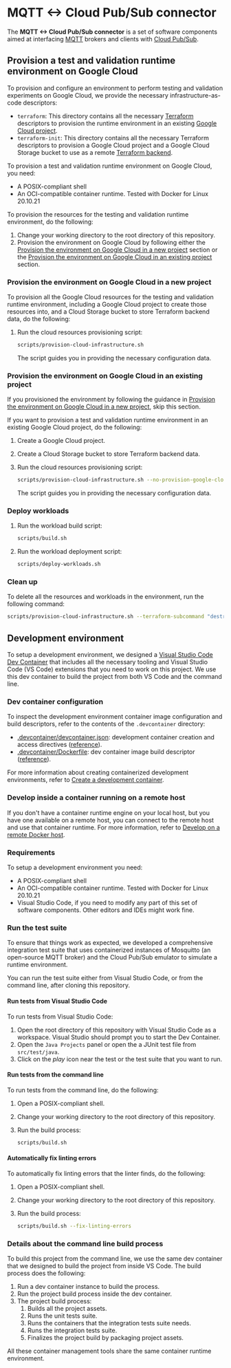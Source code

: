 # MQTT <-> Cloud Pub/Sub connector

The **MQTT <-> Cloud Pub/Sub connector** is a set of software components aimed
at interfacing [MQTT](https://mqtt.org/) brokers and clients with
[Cloud Pub/Sub](https://cloud.google.com/pubsub).

## Provision a test and validation runtime environment on Google Cloud

To provision and configure an environment to perform testing and validation experiments
on Google Cloud, we provide the necessary infrastructure-as-code descriptors:

- `terraform`: This directory contains all the necessary [Terraform](https://www.terraform.io/)
    descriptors to provision the runtime environment in an existing
    [Google Cloud project](https://cloud.google.com/resource-manager/docs/cloud-platform-resource-hierarchy#projects).
- `terraform-init`: This directory contains all the necessary Terraform descriptors
    to provision a Google Cloud project and a Google Cloud Storage bucket to use as a
    remote [Terraform backend](https://developer.hashicorp.com/terraform/language/settings/backends/configuration).

To provision a test and validation runtime environment on Google Cloud, you need:

- A POSIX-compliant shell
- An OCI-compatible container runtime. Tested with Docker for Linux 20.10.21

To provision the resources for the testing and validation runtime environment, do the following:

1. Change your working directory to the root directory of this repository.
1. Provision the environment on Google Cloud by following either the [Provision the environment on Google Cloud in a new project](#provision-the-environment-on-google-cloud-in-a-new-project)
    section or the [Provision the environment on Google Cloud in an existing project](#provision-the-environment-on-google-cloud-in-an-existing-project) section.

### Provision the environment on Google Cloud in a new project

To provision all the Google Cloud resources for the testing and validation runtime environment, including a Google Cloud
project to create those resources into, and a Cloud Storage bucket to store Terraform backend data, do the following:

1. Run the cloud resources provisioning script:

    ```sh
    scripts/provision-cloud-infrastructure.sh
    ```

    The script guides you in providing the necessary configuration data.

### Provision the environment on Google Cloud in an existing project

If you provisioned the environment by following the guidance in [Provision the environment on Google Cloud in a new project](#provision-the-environment-on-google-cloud-in-a-new-project),
skip this section.

If you want to provision a test and validation runtime environment in an existing Google Cloud project, do the following:

1. Create a Google Cloud project.
1. Create a Cloud Storage bucket to store Terraform backend data.
1. Run the cloud resources provisioning script:

    ```sh
    scripts/provision-cloud-infrastructure.sh --no-provision-google-cloud-project
    ```

    The script guides you in providing the necessary configuration data.

### Deploy workloads

1. Run the workload build script:

    ```sh
    scripts/build.sh
    ```

1. Run the workload deployment script:

    ```sh
    scripts/deploy-workloads.sh
    ```

### Clean up

To delete all the resources and workloads in the environment, run the following command:

```sh
scripts/provision-cloud-infrastructure.sh --terraform-subcommand "destroy"
```

## Development environment

To setup a development environment, we designed a [Visual Studio Code Dev Container](https://code.visualstudio.com/docs/devcontainers/containers)
that includes all the necessary tooling and Visual Studio Code (VS Code) extensions that you
need to work on this project. We use this dev container to build the project from
both VS Code and the command line.

### Dev container configuration

To inspect the development environment container image configuration and build descriptors,
refer to the contents of the `.devcontainer` directory:

- [.devcontainer/devcontainer.json](.devcontainer/devcontainer.json): development container creation and access directives ([reference](https://code.visualstudio.com/docs/remote/devcontainerjson-reference)).
- [.devcontainer/Dockerfile](.devcontainer/Dockerfile): dev container image build descriptor ([reference](https://docs.docker.com/engine/reference/builder/)).

For more information about creating containerized development environments,
refer to [Create a development container](https://code.visualstudio.com/docs/remote/create-dev-container).

### Develop inside a container running on a remote host

If you don't have a container runtime engine on your local host, but you have one available on
a remote host, you can connect to the remote host and use that container runtime.
For more information, refer to
[Develop on a remote Docker host](https://code.visualstudio.com/remote/advancedcontainers/develop-remote-host).

### Requirements

To setup a development environment you need:

- A POSIX-compliant shell
- An OCI-compatible container runtime. Tested with Docker for Linux 20.10.21
- Visual Studio Code, if you need to modify any part of this set of software components. Other editors and IDEs might work fine.

### Run the test suite

To ensure that things work as expected, we developed a comprehensive integration test suite that uses
containerized instances of Mosquitto (an open-source MQTT broker) and the Cloud Pub/Sub emulator to
simulate a runtime environment.

You can run the test suite either from Visual Studio Code, or from the command line, after cloning this
repository.

#### Run tests from Visual Studio Code

To run tests from Visual Studio Code:

1. Open the root directory of this repository with Visual Studio Code as a workspace.
    Visual Studio should prompt you to start the Dev Container.
2. Open the `Java Projects` panel or open the a JUnit test file from `src/test/java`.
3. Click on the _play_ icon near the test or the test suite that you want to run.

#### Run tests from the command line

To run tests from the command line, do the following:

1. Open a POSIX-compliant shell.
2. Change your working directory to the root directory of this repository.
3. Run the build process:

    ```sh
    scripts/build.sh
    ```

#### Automatically fix linting errors

To automatically fix linting errors that the linter finds, do the following:

1. Open a POSIX-compliant shell.
2. Change your working directory to the root directory of this repository.
3. Run the build process:

    ```sh
    scripts/build.sh --fix-linting-errors
    ```

### Details about the command line build process

To build this project from the command line, we use the same dev container that
we designed to build the project from inside VS Code. The build process does the
following:

1. Run a dev container instance to build the process.
1. Run the project build process inside the dev container.
1. The project build process:
    1. Builds all the project assets.
    1. Runs the unit tests suite.
    1. Runs the containers that the integration tests suite needs.
    1. Runs the integration tests suite.
    1. Finalizes the project build by packaging project assets.

All these container management tools share the same container runtime environment.
